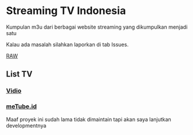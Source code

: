 # Streaming TV Indonesia
Kumpulan m3u dari berbagai website streaming yang dikumpulkan menjadi satu

Kalau ada masalah silahkan laporkan di tab Issues.

[RAW](https://pastebin.com/raw/wE41Kn1D)

## List TV
### [Vidio](https://github.com/AGaming468/streaming-tv-indonesia/wiki/List-TV-(Vidio) "Wiki page")
### [meTube.id](https://github.com/AGaming468/streaming-tv-indonesia/wiki/List-TV-(meTube.id) "Another Wiki page")

Maaf proyek ini sudah lama tidak dimaintain tapi akan saya lanjutkan developmentnya
